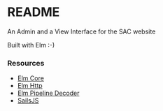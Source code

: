 # README #

An Admin and a View Interface for the SAC website  

Built with Elm :-)  


### Resources ###

* [Elm Core](http://package.elm-lang.org/packages/elm-lang/core/latest)
* [Elm Http](http://package.elm-lang.org/packages/elm-lang/http/latest)
* [Elm Pipeline Decoder](http://package.elm-lang.org/packages/NoRedInk/elm-decode-pipeline/latest)
* [SailsJS](sailsjs.com)